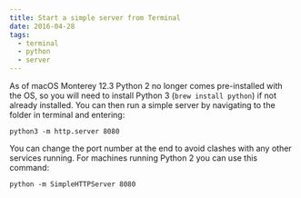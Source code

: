 ```yaml
---
title: Start a simple server from Terminal
date: 2016-04-28
tags:
  - terminal
  - python
  - server
---
```


As of macOS Monterey 12.3 Python 2 no longer comes pre-installed with the OS, so you will need to install Python 3 (`brew install python`) if not already installed. You can then run a simple server by navigating to the folder in terminal and entering:

~~~shell
python3 -m http.server 8080
~~~

You can change the port number at the end to avoid clashes with any other services running. For machines running Python 2 you can use this command:

~~~shell
python -m SimpleHTTPServer 8080
~~~
